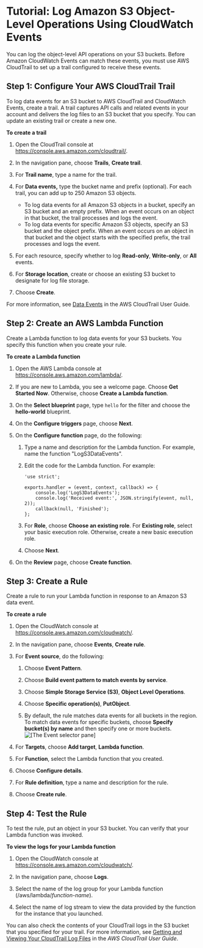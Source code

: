 # Tutorial: Log Amazon S3 Object\-Level Operations Using CloudWatch Events<a name="log-s3-data-events"></a>

You can log the object\-level API operations on your S3 buckets\. Before Amazon CloudWatch Events can match these events, you must use AWS CloudTrail to set up a trail configured to receive these events\.

## Step 1: Configure Your AWS CloudTrail Trail<a name="configure-trail"></a>

To log data events for an S3 bucket to AWS CloudTrail and CloudWatch Events, create a trail\. A trail captures API calls and related events in your account and delivers the log files to an S3 bucket that you specify\. You can update an existing trail or create a new one\.

**To create a trail**

1. Open the CloudTrail console at [https://console\.aws\.amazon\.com/cloudtrail/](https://console.aws.amazon.com/cloudtrail/)\.

1. In the navigation pane, choose **Trails**, **Create trail**\.

1. For **Trail name**, type a name for the trail\.

1. For **Data events,** type the bucket name and prefix \(optional\)\. For each trail, you can add up to 250 Amazon S3 objects\.
   + To log data events for all Amazon S3 objects in a bucket, specify an S3 bucket and an empty prefix\. When an event occurs on an object in that bucket, the trail processes and logs the event\.
   + To log data events for specific Amazon S3 objects, specify an S3 bucket and the object prefix\. When an event occurs on an object in that bucket and the object starts with the specified prefix, the trail processes and logs the event\.

1. For each resource, specify whether to log **Read\-only**, **Write\-only**, or **All** events\.

1. For **Storage location**, create or choose an existing S3 bucket to designate for log file storage\.

1. Choose **Create**\.

For more information, see [Data Events](https://docs.aws.amazon.com/awscloudtrail/latest/userguide/logging-management-and-data-events-with-cloudtrail.html#logging-data-events) in the AWS CloudTrail User Guide\. 

## Step 2: Create an AWS Lambda Function<a name="log-s3-create-lambda-function"></a>

Create a Lambda function to log data events for your S3 buckets\. You specify this function when you create your rule\.

**To create a Lambda function**

1. Open the AWS Lambda console at [https://console\.aws\.amazon\.com/lambda/](https://console.aws.amazon.com/lambda/)\.

1. If you are new to Lambda, you see a welcome page\. Choose **Get Started Now**\. Otherwise, choose **Create a Lambda function**\.

1. On the **Select blueprint** page, type `hello` for the filter and choose the **hello\-world** blueprint\.

1. On the **Configure triggers** page, choose **Next**\.

1. On the **Configure function** page, do the following:

   1. Type a name and description for the Lambda function\. For example, name the function "LogS3DataEvents"\.

   1. Edit the code for the Lambda function\. For example:

      ```
      'use strict';
      
      exports.handler = (event, context, callback) => {
          console.log('LogS3DataEvents');
          console.log('Received event:', JSON.stringify(event, null, 2));
          callback(null, 'Finished');
      };
      ```

   1. For **Role**, choose **Choose an existing role**\. For **Existing role**, select your basic execution role\. Otherwise, create a new basic execution role\.

   1. Choose **Next**\.

1. On the **Review** page, choose **Create function**\.

## Step 3: Create a Rule<a name="log-s3-create-rule"></a>

Create a rule to run your Lambda function in response to an Amazon S3 data event\.

**To create a rule**

1. Open the CloudWatch console at [https://console\.aws\.amazon\.com/cloudwatch/](https://console.aws.amazon.com/cloudwatch/)\.

1. In the navigation pane, choose **Events**, **Create rule**\.

1. For **Event source**, do the following:

   1. Choose **Event Pattern**\.

   1. Choose **Build event pattern to match events by service**\.

   1. Choose **Simple Storage Service \(S3\)**, **Object Level Operations**\.

   1. Choose **Specific operation\(s\)**, **PutObject**\.

   1. By default, the rule matches data events for all buckets in the region\. To match data events for specific buckets, choose **Specify bucket\(s\) by name** and then specify one or more buckets\.  
![\[The Event selector pane\]](http://docs.aws.amazon.com/AmazonCloudWatch/latest/events/images/log_state_S3PutObject.PNG)

1. For **Targets**, choose **Add target**, **Lambda function**\.

1. For **Function**, select the Lambda function that you created\.

1. Choose **Configure details**\.

1. For **Rule definition**, type a name and description for the rule\.

1. Choose **Create rule**\.

## Step 4: Test the Rule<a name="log-s3-test-rule"></a>

To test the rule, put an object in your S3 bucket\. You can verify that your Lambda function was invoked\.

**To view the logs for your Lambda function**

1. Open the CloudWatch console at [https://console\.aws\.amazon\.com/cloudwatch/](https://console.aws.amazon.com/cloudwatch/)\.

1. In the navigation pane, choose **Logs**\.

1. Select the name of the log group for your Lambda function \(/aws/lambda/*function\-name*\)\.

1. Select the name of log stream to view the data provided by the function for the instance that you launched\.

You can also check the contents of your CloudTrail logs in the S3 bucket that you specified for your trail\. For more information, see [Getting and Viewing Your CloudTrail Log Files](https://docs.aws.amazon.com/awscloudtrail/latest/userguide/get-and-view-cloudtrail-log-files.html) in the *AWS CloudTrail User Guide*\.